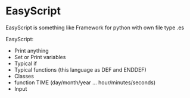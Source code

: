 # EasyScript

EasyScript is something like Framework for python with own file type .es

EasyScript:
- Print anything
- Set or Print variables
- Typical if
- Typical functions (this language as DEF and ENDDEF)
- Classes
- function TIME (day/month/year ... hour/minutes/seconds)
- Input
